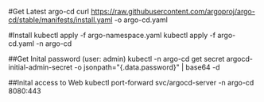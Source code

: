 #Get Latest argo-cd
curl https://raw.githubusercontent.com/argoproj/argo-cd/stable/manifests/install.yaml -o argo-cd.yaml

#Install
kubectl apply -f argo-namespace.yaml
kubectl apply -f argo-cd.yaml -n argo-cd

##Get Inital password (user: admin)
kubectl -n argo-cd get secret argocd-initial-admin-secret -o jsonpath="{.data.password}" | base64 -d

##Inital access to Web
kubectl port-forward svc/argocd-server -n argo-cd 8080:443
